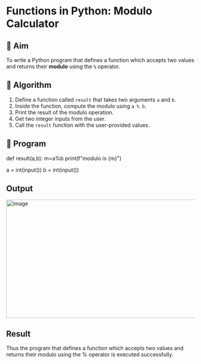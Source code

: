 # Functions in Python: Modulo Calculator

## 🎯 Aim
To write a Python program that defines a function which accepts two values and returns their **modulo** using the `%` operator.

## 🧠 Algorithm
1. Define a function called `result` that takes two arguments `a` and `b`.
2. Inside the function, compute the modulo using `a % b`.
3. Print the result of the modulo operation.
4. Get two integer inputs from the user.
5. Call the `result` function with the user-provided values.

## 🧾 Program
def result(a,b):
  m=a%b 
  print(f"modulo is {m}")
 
a = int(input()) 
b = int(input())



## Output
<img width="567" height="317" alt="image" src="https://github.com/user-attachments/assets/eecfd2b4-b50d-4726-bacc-649722ed7a8f" />

## Result
Thus the program that defines a function which accepts two values and returns their modulo using the % operator is executed successfully.
